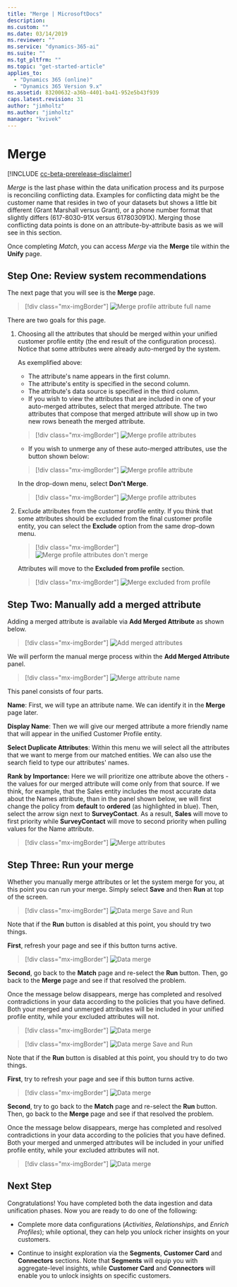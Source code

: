 ```yaml
---
title: "Merge | MicrosoftDocs"
description: 
ms.custom: ""
ms.date: 03/14/2019
ms.reviewer: ""
ms.service: "dynamics-365-ai"
ms.suite: ""
ms.tgt_pltfrm: ""
ms.topic: "get-started-article"
applies_to: 
  - "Dynamics 365 (online)"
  - "Dynamics 365 Version 9.x"
ms.assetid: 83200632-a36b-4401-ba41-952e5b43f939
caps.latest.revision: 31
author: "jimholtz"
ms.author: "jimholtz"
manager: "kvivek"
---
```

# Merge

[!INCLUDE [cc-beta-prerelease-disclaimer](../includes/cc-beta-prerelease-disclaimer.md)]

*Merge* is the last phase within the data unification process and its purpose is reconciling conflicting data. Examples for conflicting data might be the customer name that resides in two of your datasets but shows a little bit different (Grant Marshall versus Grant), or a phone number format that slightly differs (617-8030-91X versus 617803091X). Merging those conflicting data points is done on an attribute-by-attribute basis as we will see in this section.

Once completing *Match*, you can access *Merge* via the **Merge** tile within the **Unify** page.

## Step One: Review system recommendations

The next page that you will see is the **Merge** page.

> [!div class="mx-imgBorder"] 
> ![](media/configure-data-merge-profile-attributes-full-name.png "Merge profile attribute full name")

There are two goals for this page.

1. Choosing all the attributes that should be merged within your unified customer profile entity (the end result of the configuration process). Notice that some attributes were already auto-merged by the system.

   As exemplified above:

   - The attribute's name appears in the first column.
   - The attribute's entity is specified in the second column.
   - The attribute's data source is specified in the third column.
   - If you wish to view the attributes that are included in one of your auto-merged attributes, select that merged attribute. The two attributes that compose that merged attribute will show up in two new rows beneath the merged attribute.

   > [!div class="mx-imgBorder"] 
   > ![](media/configure-data-merge-profile-attributes.png "Merge profile attributes")

   - If you wish to unmerge any of these auto-merged attributes, use the button shown below:

   > [!div class="mx-imgBorder"] 
   > ![](media/configure-data-merge-profile-attributes-add-merged.png "Merge profile attribute")
   
   In the drop-down menu, select **Don't Merge**.
   
   > [!div class="mx-imgBorder"] 
   > ![](media/configure-data-merge-profile-attributes2.png "Merge profile attributes")

2. Exclude attributes from the customer profile entity. If you think that some attributes should be excluded from the final customer profile entity, you can select the  **Exclude** option from the same drop-down menu.

   > [!div class="mx-imgBorder"] 
   > ![](media/configure-data-merge-dont-merge.png "Merge profile attributes don't merge")

   Attributes will move to the **Excluded from profile** section.

   > [!div class="mx-imgBorder"] 
   > ![](media/configure-data-merge-exclude-from-profile.png "Merge excluded from profile")

## Step Two: Manually add a merged attribute

Adding a merged attribute is available via **Add Merged Attribute** as shown below.

> [!div class="mx-imgBorder"] 
> ![](media/merge-add-merge-attribute.png "Add merged attributes")

We will perform the manual merge process within the **Add Merged Attribute** panel.

> [!div class="mx-imgBorder"] 
> ![](media/configure-data-merge-attribute-name2.png "Merge attribute name")

This panel consists of four parts.

**Name**: First, we will type an attribute name. We can identify it in the **Merge** page later.

**Display Name**: Then we will give our merged attribute a more friendly name that will appear in the unified Customer Profile entity. 

**Select Duplicate Attributes**: Within this menu we will select all the attributes that we want to merge from our matched entities. We can also use the search field to type our attributes' names. 

**Rank by Importance:** Here we will prioritize one attribute above the others - the values for our merged attribute will come only from that source. If we think, for example, that the Sales entity includes the most accurate data about the Names attribute, than in the panel shown below, we will first change the policy from **default** to **ordered** (as highlighted in blue). Then, select the arrow sign next to **SurveyContact**. As a result, **Sales** will move to first priority while **SurveyContact** will move to second priority when pulling values for the Name attribute.

> [!div class="mx-imgBorder"] 
> ![](media/configure-data-merge-attributes2.png "Merge attributes")

## Step Three: Run your merge

Whether you manually merge attributes or let the system merge for you, at this point you can run your merge. Simply select **Save** and then **Run** at top of the screen.

> [!div class="mx-imgBorder"] 
> ![](media/configure-data-merge-save-run.png "Data merge Save and Run")

Note that if the **Run** button is disabled at this point, you should try two things.

**First**, refresh your page and see if this button turns active.

> [!div class="mx-imgBorder"] 
> ![](media/configure-data-merge-image18.png "Data merge")

**Second**, go back to the **Match** page and re-select the **Run** button. Then, go back to the **Merge** page and see if that resolved the problem.

Once the message below disappears, merge has completed and resolved contradictions in your data according to the policies that you have defined. Both your merged and unmerged attributes will be included in your unified profile entity, while your excluded attributes will not.

> [!div class="mx-imgBorder"] 
> ![](media/configure-data-merge-image17.png "Data merge")

> [!div class="mx-imgBorder"] 
> ![](media/configure-data-merge-save-run.png "Data merge Save and Run")

Note that if the **Run** button is disabled at this point, you should try to do two things.

**First**, try to refresh your page and see if this button turns active.

> [!div class="mx-imgBorder"] 
> ![](media/configure-data-merge-image18.png "Data merge")

**Second**, try to go back to the **Match** page and re-select the **Run** button. Then, go back to the **Merge** page and see if that resolved the problem.

Once the message below disappears, merge has completed and resolved contradictions in your data according to the policies that you have defined. Both your merged and unmerged attributes will be included in your unified profile entity, while your excluded attributes will not.

> [!div class="mx-imgBorder"] 
> ![](media/configure-data-merge-image17.png "Data merge")
  
## Next Step

Congratulations! You have completed both the data ingestion and data unification phases. Now you are ready to do one of the following:

- Complete more data configurations (*Activities*, *Relationships*, and *Enrich Profiles*); while  optional, they can help you unlock richer insights on your customers. 


<!--The following sentence doesn't make sense. "Continue to insight exploration" needs rewriting.-->


- Continue to insight exploration via the **Segments**, **Customer Card** and **Connectors** sections. Note that **Segments** will equip you with aggregate-level insights, while **Customer Card** and **Connectors** will enable you to unlock insights on specific customers.
 
